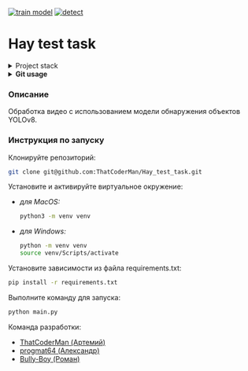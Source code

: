 
[![train model](https://colab.research.google.com/assets/colab-badge.svg)](https://colab.research.google.com/github/ThatCoderMan/Hay_test_task/blob/main/notebooks/yolov8.ipynb)
[![detect](https://colab.research.google.com/assets/colab-badge.svg)](https://colab.research.google.com/github/ThatCoderMan/Hay_test_task/blob/main/notebooks/HaystackDetector.ipynb)

# Hay test task

<details>
<summary>Project stack</summary>
- Python 3.11
- Ultralytics
- Roboflow
</details>

<details>
<summary><b>Git usage</b></summary>

<details>
<summary>Сатус проекта</summary>
> Статус проекта (смотрим на модифицированные файлы):
> ```bash
> git status
> ```
</details>

<details>
<summary>Получение обновлений</summary>
> Получение новых файлов с сервера:
> ```bash
> git pull
> ```
</details>

<details>
<summary>Отправка обновлений</summary>
> Добавление новых файлов:
> ```bash
> git add .
> ```
> создать комит:
> ```bash
> git commit -m 'edit'
> ```
> Отправка файлов на сервер:
> ```bash
> git push
> ```
</details>

<details>
<summary>универсальная отправка</summary>
> Добавление новых файлов:
> ```bash
> git add .
> git commit -m 'edit'
> git push
> git status
> ```
</details>

</details>

### Описание
Обработка видео с использованием модели обнаружения объектов YOLOv8.

### Инструкция по запуску
Клонируйте репозиторий:
```bash
git clone git@github.com:ThatCoderMan/Hay_test_task.git
```
Установите и активируйте виртуальное окружение:
- *для MacOS:*
    ```bash
    python3 -m venv venv
    ```
- *для Windows:*
    ```bash
    python -m venv venv
    source venv/Scripts/activate
    ```
Установите зависимости из файла requirements.txt:
```bash
pip install -r requirements.txt
```
Выполните команду для запуска:
```bash
python main.py
```



Команда разработки:
- [ThatCoderMan (Артемий)](https://github.com/ThatCoderMan)
- [progmat64 (Александр)](https://github.com/progmat64)
- [Bully-Boy (Роман)](https://github.com/Bully-Boy)
